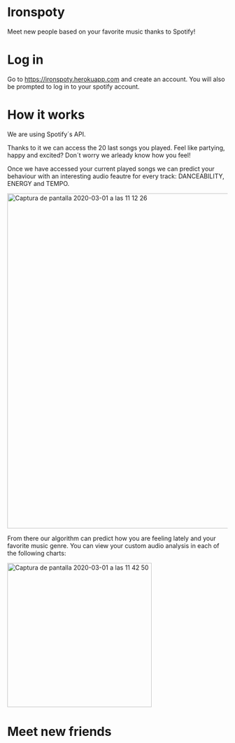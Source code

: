 # Ironspoty
Meet new people based on your favorite music thanks to Spotify!


# Log in
Go to  https://ironspoty.herokuapp.com and create an account. 
You will also be prompted to log in to your spotify account.


# How it works
We are using Spotify´s API.

Thanks to it we can access the 20 last songs you played. Feel like partying, happy and excited? Don´t worry we arleady know how you feel!

Once we have accessed your current played songs we can predict your behaviour with an interesting audio feautre for every track: DANCEABILITY, ENERGY and TEMPO.

<img width="767" alt="Captura de pantalla 2020-03-01 a las 11 12 26" src="https://user-images.githubusercontent.com/55360078/75623773-e8b70600-5bad-11ea-8054-74858cd44f76.png">

From there our algorithm can predict how you are feeling lately and your favorite music genre. You can view your custom audio analysis in each of the following charts:

<img width="330" alt="Captura de pantalla 2020-03-01 a las 11 42 50" src="https://user-images.githubusercontent.com/55360078/75624138-f7072100-5bb1-11ea-9cc1-aa1bb987c087.png">

# Meet new friends
